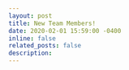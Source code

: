 ```yaml
---
layout: post
title: New Team Members!
date: 2020-02-01 15:59:00 -0400
inline: false
related_posts: false
description:
--- 
```




